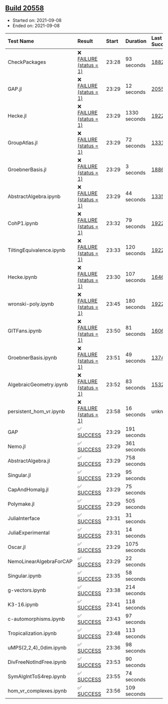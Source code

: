 ## [Build 20558](https://oscarci.mathematik.uni-kl.de/job/oscar/20558/)

* Started on: 2021-09-08
* Ended on: 2021-09-08

| Test Name    | Result | Start | Duration | Last Success | First Failure |
|:-------------|:-------|:------|:---------|:-------------|:--------------|
| CheckPackages | ❌ [FAILURE (status = 1)](https://oscarci.mathematik.uni-kl.de/job/oscar/20558/artifact/logs/build-20558/CheckPackages.log) | 23:28 | 93 seconds | [18822](https://oscarci.mathematik.uni-kl.de/job/oscar/18822/) | [18823](https://oscarci.mathematik.uni-kl.de/job/oscar/18823/) |
| GAP.jl | ❌ [FAILURE (status = 1)](https://oscarci.mathematik.uni-kl.de/job/oscar/20558/artifact/logs/build-20558/GAP.jl.log) | 23:29 | 12 seconds | [20556](https://oscarci.mathematik.uni-kl.de/job/oscar/20556/) | [20557](https://oscarci.mathematik.uni-kl.de/job/oscar/20557/) |
| Hecke.jl | ❌ [FAILURE (status = 1)](https://oscarci.mathematik.uni-kl.de/job/oscar/20558/artifact/logs/build-20558/Hecke.jl.log) | 23:29 | 1330 seconds | [19222](https://oscarci.mathematik.uni-kl.de/job/oscar/19222/) | [20152](https://oscarci.mathematik.uni-kl.de/job/oscar/20152/) |
| GroupAtlas.jl | ❌ [FAILURE (status = 1)](https://oscarci.mathematik.uni-kl.de/job/oscar/20558/artifact/logs/build-20558/GroupAtlas.jl.log) | 23:29 | 72 seconds | [13311](https://oscarci.mathematik.uni-kl.de/job/oscar/13311/) | [13312](https://oscarci.mathematik.uni-kl.de/job/oscar/13312/) |
| GroebnerBasis.jl | ❌ [FAILURE (status = 1)](https://oscarci.mathematik.uni-kl.de/job/oscar/20558/artifact/logs/build-20558/GroebnerBasis.jl.log) | 23:29 | 3 seconds | [18864](https://oscarci.mathematik.uni-kl.de/job/oscar/18864/) | [18865](https://oscarci.mathematik.uni-kl.de/job/oscar/18865/) |
| AbstractAlgebra.ipynb | ❌ [FAILURE (status = 1)](https://oscarci.mathematik.uni-kl.de/job/oscar/20558/artifact/logs/build-20558/AbstractAlgebra.ipynb.log) | 23:29 | 44 seconds | [13355](https://oscarci.mathematik.uni-kl.de/job/oscar/13355/) | [13356](https://oscarci.mathematik.uni-kl.de/job/oscar/13356/) |
| CohP1.ipynb | ❌ [FAILURE (status = 1)](https://oscarci.mathematik.uni-kl.de/job/oscar/20558/artifact/logs/build-20558/CohP1.ipynb.log) | 23:32 | 79 seconds | [19222](https://oscarci.mathematik.uni-kl.de/job/oscar/19222/) | [20152](https://oscarci.mathematik.uni-kl.de/job/oscar/20152/) |
| TiltingEquivalence.ipynb | ❌ [FAILURE (status = 1)](https://oscarci.mathematik.uni-kl.de/job/oscar/20558/artifact/logs/build-20558/TiltingEquivalence.ipynb.log) | 23:33 | 120 seconds | [19222](https://oscarci.mathematik.uni-kl.de/job/oscar/19222/) | [20152](https://oscarci.mathematik.uni-kl.de/job/oscar/20152/) |
| Hecke.ipynb | ❌ [FAILURE (status = 1)](https://oscarci.mathematik.uni-kl.de/job/oscar/20558/artifact/logs/build-20558/Hecke.ipynb.log) | 23:30 | 107 seconds | [16463](https://oscarci.mathematik.uni-kl.de/job/oscar/16463/) | [16464](https://oscarci.mathematik.uni-kl.de/job/oscar/16464/) |
| wronski-poly.ipynb | ❌ [FAILURE (status = 1)](https://oscarci.mathematik.uni-kl.de/job/oscar/20558/artifact/logs/build-20558/wronski-poly.ipynb.log) | 23:45 | 180 seconds | [19222](https://oscarci.mathematik.uni-kl.de/job/oscar/19222/) | [20152](https://oscarci.mathematik.uni-kl.de/job/oscar/20152/) |
| GITFans.ipynb | ❌ [FAILURE (status = 1)](https://oscarci.mathematik.uni-kl.de/job/oscar/20558/artifact/logs/build-20558/GITFans.ipynb.log) | 23:50 | 81 seconds | [16068](https://oscarci.mathematik.uni-kl.de/job/oscar/16068/) | [16069](https://oscarci.mathematik.uni-kl.de/job/oscar/16069/) |
| GroebnerBasis.ipynb | ❌ [FAILURE (status = 1)](https://oscarci.mathematik.uni-kl.de/job/oscar/20558/artifact/logs/build-20558/GroebnerBasis.ipynb.log) | 23:51 | 49 seconds | [13748](https://oscarci.mathematik.uni-kl.de/job/oscar/13748/) | [13749](https://oscarci.mathematik.uni-kl.de/job/oscar/13749/) |
| AlgebraicGeometry.ipynb | ❌ [FAILURE (status = 1)](https://oscarci.mathematik.uni-kl.de/job/oscar/20558/artifact/logs/build-20558/AlgebraicGeometry.ipynb.log) | 23:52 | 83 seconds | [15322](https://oscarci.mathematik.uni-kl.de/job/oscar/15322/) | [15323](https://oscarci.mathematik.uni-kl.de/job/oscar/15323/) |
| persistent_hom_vr.ipynb | ❌ [FAILURE (status = 1)](https://oscarci.mathematik.uni-kl.de/job/oscar/20558/artifact/logs/build-20558/persistent_hom_vr.ipynb.log) | 23:58 | 16 seconds | unknown | unknown |
| GAP | ✅ [SUCCESS](https://oscarci.mathematik.uni-kl.de/job/oscar/20558/artifact/logs/build-20558/GAP.log) | 23:29 | 191 seconds |  |  |
| Nemo.jl | ✅ [SUCCESS](https://oscarci.mathematik.uni-kl.de/job/oscar/20558/artifact/logs/build-20558/Nemo.jl.log) | 23:29 | 361 seconds |  |  |
| AbstractAlgebra.jl | ✅ [SUCCESS](https://oscarci.mathematik.uni-kl.de/job/oscar/20558/artifact/logs/build-20558/AbstractAlgebra.jl.log) | 23:29 | 758 seconds |  |  |
| Singular.jl | ✅ [SUCCESS](https://oscarci.mathematik.uni-kl.de/job/oscar/20558/artifact/logs/build-20558/Singular.jl.log) | 23:29 | 95 seconds |  |  |
| CapAndHomalg.jl | ✅ [SUCCESS](https://oscarci.mathematik.uni-kl.de/job/oscar/20558/artifact/logs/build-20558/CapAndHomalg.jl.log) | 23:29 | 75 seconds |  |  |
| Polymake.jl | ✅ [SUCCESS](https://oscarci.mathematik.uni-kl.de/job/oscar/20558/artifact/logs/build-20558/Polymake.jl.log) | 23:29 | 505 seconds |  |  |
| JuliaInterface | ✅ [SUCCESS](https://oscarci.mathematik.uni-kl.de/job/oscar/20558/artifact/logs/build-20558/JuliaInterface.log) | 23:31 | 31 seconds |  |  |
| JuliaExperimental | ✅ [SUCCESS](https://oscarci.mathematik.uni-kl.de/job/oscar/20558/artifact/logs/build-20558/JuliaExperimental.log) | 23:31 | 14 seconds |  |  |
| Oscar.jl | ✅ [SUCCESS](https://oscarci.mathematik.uni-kl.de/job/oscar/20558/artifact/logs/build-20558/Oscar.jl.log) | 23:29 | 1075 seconds |  |  |
| NemoLinearAlgebraForCAP | ✅ [SUCCESS](https://oscarci.mathematik.uni-kl.de/job/oscar/20558/artifact/logs/build-20558/NemoLinearAlgebraForCAP.log) | 23:29 | 22 seconds |  |  |
| Singular.ipynb | ✅ [SUCCESS](https://oscarci.mathematik.uni-kl.de/job/oscar/20558/artifact/logs/build-20558/Singular.ipynb.log) | 23:35 | 58 seconds |  |  |
| g-vectors.ipynb | ✅ [SUCCESS](https://oscarci.mathematik.uni-kl.de/job/oscar/20558/artifact/logs/build-20558/g-vectors.ipynb.log) | 23:38 | 214 seconds |  |  |
| K3-16.ipynb | ✅ [SUCCESS](https://oscarci.mathematik.uni-kl.de/job/oscar/20558/artifact/logs/build-20558/K3-16.ipynb.log) | 23:41 | 118 seconds |  |  |
| c-automorphisms.ipynb | ✅ [SUCCESS](https://oscarci.mathematik.uni-kl.de/job/oscar/20558/artifact/logs/build-20558/c-automorphisms.ipynb.log) | 23:43 | 97 seconds |  |  |
| Tropicalization.ipynb | ✅ [SUCCESS](https://oscarci.mathematik.uni-kl.de/job/oscar/20558/artifact/logs/build-20558/Tropicalization.ipynb.log) | 23:48 | 113 seconds |  |  |
| uMPS(2,2,4)_0dim.ipynb | ✅ [SUCCESS](https://oscarci.mathematik.uni-kl.de/job/oscar/20558/artifact/logs/build-20558/uMPS-2-2-4-_0dim.ipynb.log) | 23:36 | 98 seconds |  |  |
| DivFreeNotIndFree.ipynb | ✅ [SUCCESS](https://oscarci.mathematik.uni-kl.de/job/oscar/20558/artifact/logs/build-20558/DivFreeNotIndFree.ipynb.log) | 23:53 | 90 seconds |  |  |
| SymAlgIntToS4rep.ipynb | ✅ [SUCCESS](https://oscarci.mathematik.uni-kl.de/job/oscar/20558/artifact/logs/build-20558/SymAlgIntToS4rep.ipynb.log) | 23:55 | 74 seconds |  |  |
| hom_vr_complexes.ipynb | ✅ [SUCCESS](https://oscarci.mathematik.uni-kl.de/job/oscar/20558/artifact/logs/build-20558/hom_vr_complexes.ipynb.log) | 23:56 | 109 seconds |  |  |
